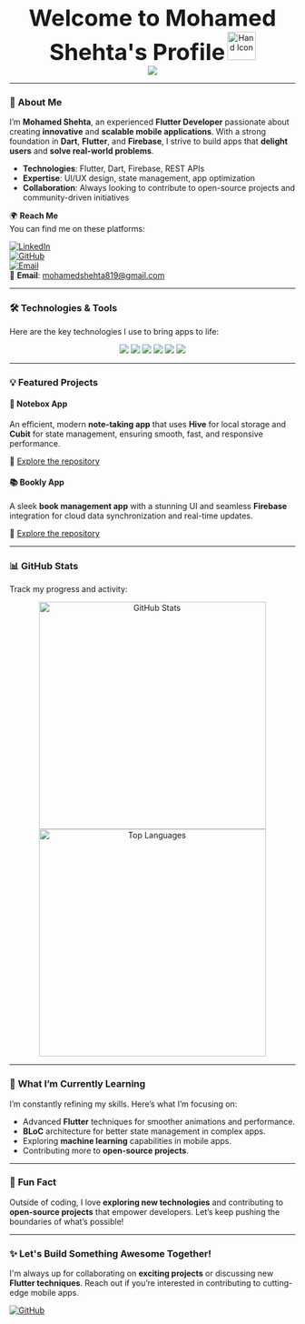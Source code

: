 <div align="center">
  <span style="font-size: 40px; font-weight: bold;">Welcome to Mohamed Shehta's Profile</span>
  <img src="https://media.giphy.com/media/hvRJCLFzcasrR4ia7z/giphy.gif" width="50" alt="Hand Icon" />
</div>


<div align="center">
  <a href="https://github.com/DenverCoder1/readme-typing-svg">
    <img src="https://readme-typing-svg.herokuapp.com/?lines=Flutter%20Developer;%20Building%20Innovative%20Apps%20Every%20Day&font=Fira%20Code&center=true&width=500&height=50&color=F75C7E&vCenter=true&size=22">
  </a>
</div>

---

### 💼 **About Me**  
I’m **Mohamed Shehta**, an experienced **Flutter Developer** passionate about creating **innovative** and **scalable mobile applications**. With a strong foundation in **Dart**, **Flutter**, and **Firebase**, I strive to build apps that **delight users** and **solve real-world problems**.

- **Technologies**: Flutter, Dart, Firebase, REST APIs
- **Expertise**: UI/UX design, state management, app optimization
- **Collaboration**: Always looking to contribute to open-source projects and community-driven initiatives

🌍 **Reach Me**  
You can find me on these platforms:

[![LinkedIn](https://img.shields.io/badge/LinkedIn-%230077B5.svg?logo=linkedin&logoColor=white&style=for-the-badge)](https://www.linkedin.com/in/mohamed-shehta-3b43051a4/)  
[![GitHub](https://img.shields.io/badge/GitHub-%2312100E.svg?logo=github&logoColor=white&style=for-the-badge)](https://github.com/Shehta2000)  
[![Email](https://img.shields.io/badge/Email-%23D14836.svg?logo=gmail&logoColor=white&style=for-the-badge)](mailto:mohamedshehta819@gmail.com)  
📧 **Email**: [mohamedshehta819@gmail.com](mailto:mohamedshehta819@gmail.com)


---

### 🛠️ **Technologies & Tools**  
Here are the key technologies I use to bring apps to life:

<p align="center">
  <img src="https://img.shields.io/badge/Dart-0175C2?style=for-the-badge&logo=dart&logoColor=white&labelColor=4C6A92">
  <img src="https://img.shields.io/badge/Flutter-02569B?style=for-the-badge&logo=flutter&logoColor=white&labelColor=4C6A92">
  <img src="https://img.shields.io/badge/Firebase-FFCA28?style=for-the-badge&logo=firebase&logoColor=black&labelColor=F8B400">
  <img src="https://img.shields.io/badge/VS%20Code-007ACC?style=for-the-badge&logo=visual-studio-code&logoColor=white&labelColor=003B5C">
  <img src="https://img.shields.io/badge/Git-F05032?style=for-the-badge&logo=git&logoColor=white&labelColor=8B4C39">
  <img src="https://img.shields.io/badge/Android_Studio-3DDC84?style=for-the-badge&logo=android-studio&logoColor=white&labelColor=4D6C46">
</p>

---

### 💡 **Featured Projects**

#### 📱 **Notebox App**  
An efficient, modern **note-taking app** that uses **Hive** for local storage and **Cubit** for state management, ensuring smooth, fast, and responsive performance. 

🔗 [Explore the repository](https://github.com/Shehta2000/Notes-Application)  

#### 📚 **Bookly App**  
A sleek **book management app** with a stunning UI and seamless **Firebase** integration for cloud data synchronization and real-time updates.

🔗 [Explore the repository](https://github.com/Shehta2000/Bookly)

---

### 📊 **GitHub Stats**  
Track my progress and activity:

<p align="center">
  <img src="https://github-readme-stats.vercel.app/api?username=Shehta2000&show_icons=true&theme=blue-green&hide_border=true&count_private=true" alt="GitHub Stats" width="400"/>
  <img src="https://github-readme-stats.vercel.app/api/top-langs/?username=Shehta2000&theme=blue-green&layout=compact&hide_border=true&count_private=true" alt="Top Languages" width="400"/>
</p>

---

### 🎯 **What I’m Currently Learning**  
I’m constantly refining my skills. Here’s what I’m focusing on:

- Advanced **Flutter** techniques for smoother animations and performance.
- **BLoC** architecture for better state management in complex apps.
- Exploring **machine learning** capabilities in mobile apps.
- Contributing more to **open-source projects**.

---

### 📝 **Fun Fact**  
Outside of coding, I love **exploring new technologies** and contributing to **open-source projects** that empower developers. Let’s keep pushing the boundaries of what’s possible!

---

### ✨ **Let's Build Something Awesome Together!**  
I'm always up for collaborating on **exciting projects** or discussing new **Flutter techniques**. Reach out if you’re interested in contributing to cutting-edge mobile apps.

[![GitHub](https://img.shields.io/badge/Let%27s_Build_Together-32CD32?style=for-the-badge&logo=github&logoColor=white)](https://github.com/Shehta2000)

